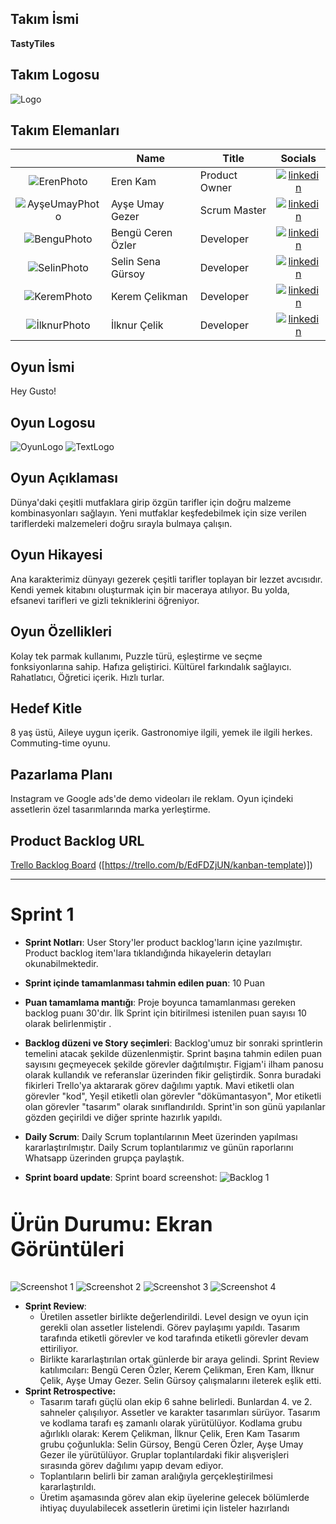 ## **Takım İsmi**

**TastyTiles** 

## **Takım Logosu**

![Logo]()

## Takım Elemanları

|    | <div align="center">Name</div>   | <div align="center">Title</div>  | <div align="center">Socials</div>     |
| :-----------: | :---------- | :---------- | :----------: |
|  ![ErenPhoto](https://github.com/celikmank/OyunVeUygulamaAkademisi/blob/f332fda1edca3fab16c263622574a676d24033f2/ErenPhoto.png)  | Eren Kam     | Product Owner     | [![linkedin](https://github.com/user-attachments/assets/3baa645a-33bc-4786-8327-cb0f92356f0a)](https://www.linkedin.com/in/erenkam/)   | 
|  ![AyşeUmayPhoto](AyseUmayPhoto.png)    | Ayşe Umay Gezer     | Scrum Master     |  [![linkedin](https://github.com/user-attachments/assets/3baa645a-33bc-4786-8327-cb0f92356f0a)](https://www.linkedin.com/in/ayse-umay-gezer-barch-180808270/)|
|  ![BenguPhoto](BenguPhoto.png)  | Bengü Ceren Özler      | Developer      |  [![linkedin](https://github.com/user-attachments/assets/3baa645a-33bc-4786-8327-cb0f92356f0a)](https://www.linkedin.com/in/beng%C3%BCceren%C3%B6zler/)   |
|  ![SelinPhoto](SelinPhoto.png)   | Selin Sena Gürsoy    | Developer     |    [![linkedin](https://github.com/user-attachments/assets/3baa645a-33bc-4786-8327-cb0f92356f0a)](https://www.linkedin.com/in/selin-s-g%C3%BCrsoy-ab748133a/)    |
|  ![KeremPhoto](KeremPhoto.png)   | Kerem Çelikman    | Developer     |    [![linkedin](https://github.com/user-attachments/assets/3baa645a-33bc-4786-8327-cb0f92356f0a)](https://www.linkedin.com/in/kerem%C3%A7elikman/)    |
|  ![İlknurPhoto](IlknurPhoto.png)   | İlknur Çelik      | Developer     |    [![linkedin](https://github.com/user-attachments/assets/3baa645a-33bc-4786-8327-cb0f92356f0a)](https://www.linkedin.com/in/ilknur-%C3%A7elik-97792b182/)    |

## Oyun İsmi

Hey Gusto!

## Oyun Logosu

![OyunLogo](https://github.com/celikmank/OyunVeUygulamaAkademisi/blob/f332fda1edca3fab16c263622574a676d24033f2/GeciciLogo.png) ![TextLogo]() 

## Oyun Açıklaması
Dünya'daki çeşitli mutfaklara girip özgün tarifler için doğru malzeme kombinasyonları sağlayın. Yeni mutfaklar keşfedebilmek için size verilen tariflerdeki malzemeleri doğru sırayla bulmaya çalışın.

## Oyun Hikayesi
Ana karakterimiz dünyayı gezerek çeşitli tarifler toplayan bir lezzet avcısıdır. Kendi yemek kitabını oluşturmak için bir maceraya atılıyor. Bu yolda, efsanevi tarifleri ve gizli tekniklerini öğreniyor.

## Oyun Özellikleri
Kolay tek parmak kullanımı, Puzzle türü, eşleştirme ve seçme fonksiyonlarına sahip. Hafıza geliştirici. Kültürel farkındalık sağlayıcı. Rahatlatıcı, Öğretici içerik. Hızlı turlar.

## Hedef Kitle
8 yaş üstü, Aileye uygun içerik. Gastronomiye ilgili, yemek ile ilgili herkes. Commuting-time oyunu.

## Pazarlama Planı
Instagram ve Google ads'de demo videoları ile reklam. Oyun içindeki assetlerin özel tasarımlarında marka yerleştirme.

## Product Backlog URL

[Trello Backlog Board]() ([https://trello.com/b/EdFDZjUN/kanban-template)])

---

# Sprint 1

- **Sprint Notları**: User Story'ler product backlog'ların içine yazılmıştır. Product backlog item'lara tıklandığında hikayelerin detayları okunabilmektedir.

- **Sprint içinde tamamlanması tahmin edilen puan**: 10 Puan

- **Puan tamamlama mantığı**: Proje boyunca tamamlanması gereken backlog puanı 30'dır. İlk Sprint için bitirilmesi istenilen puan sayısı 10 olarak belirlenmiştir .

- **Backlog düzeni ve Story seçimleri**: Backlog'umuz bir sonraki sprintlerin temelini atacak şekilde düzenlenmiştir. Sprint başına tahmin edilen puan sayısını geçmeyecek şekilde görevler dağıtılmıştır. Figjam'i ilham panosu olarak kullandık ve referanslar üzerinden fikir geliştirdik. Sonra buradaki fikirleri Trello'ya aktararak görev dağılımı yaptık. 
Mavi etiketli olan görevler "kod", Yeşil etiketli olan görevler "dökümantasyon", Mor etiketli olan görevler "tasarım" olarak sınıflandırıldı.
Sprint'in son günü yapılanlar gözden geçirildi ve diğer sprinte hazırlık yapıldı.

- **Daily Scrum**: Daily Scrum toplantılarının Meet üzerinden yapılması kararlaştırılmıştır. Daily Scrum toplantılarımız ve günün raporlarını Whatsapp üzerinden grupça paylaştık.

- **Sprint board update**: Sprint board screenshot: 
![Backlog 1](https://github.com/celikmank/OyunVeUygulamaAkademisi/blob/581968bedcbcbc784b918dace636df811ecff7aa/TrelloBoardScrum1.png) 

# <summary><h3>Ürün Durumu: Ekran Görüntüleri</h3></summary>
![Screenshot 1](https://github.com/celikmank/OyunVeUygulamaAkademisi/blob/936f9245922c75356b345c9aae16b452288e443c/Assets1.png)
![Screenshot 2](https://github.com/celikmank/OyunVeUygulamaAkademisi/blob/97e10821a1384b1a72ab2842cf182554ba148655/OyunEkrani4-1.png)
![Screenshot 3](https://github.com/celikmank/OyunVeUygulamaAkademisi/blob/97e10821a1384b1a72ab2842cf182554ba148655/OyunEkrani4-2.png)
![Screenshot 4](https://github.com/celikmank/OyunVeUygulamaAkademisi/blob/97e10821a1384b1a72ab2842cf182554ba148655/OyunEkrani4-3.png)

- **Sprint Review**: 
  - Üretilen assetler birlikte değerlendirildi. Level design ve oyun için gerekli olan assetler listelendi. Görev paylaşımı yapıldı. Tasarım tarafında etiketli görevler ve kod tarafında etiketli görevler devam ettiriliyor.
  - Birlikte kararlaştırılan ortak günlerde bir araya gelindi. Sprint Review katılımcıları: Bengü Ceren Özler, Kerem Çelikman, Eren Kam, İlknur Çelik, Ayşe Umay Gezer. Selin Gürsoy çalışmalarını ileterek eşlik etti.
- **Sprint Retrospective:** 
  - Tasarım tarafı güçlü olan ekip 6 sahne belirledi. Bunlardan 4. ve 2. sahneler çalışılıyor. Assetler ve karakter tasarımları sürüyor. Tasarım ve kodlama tarafı eş zamanlı olarak yürütülüyor.
Kodlama grubu ağırlıklı olarak: Kerem Çelikman, İlknur Çelik, Eren Kam
Tasarım grubu çoğunlukla: Selin Gürsoy, Bengü Ceren Özler, Ayşe Umay Gezer ile yürütülüyor. Gruplar toplantılardaki fikir alışverişleri sırasında görev dağılımı yapıp devam ediyor.
  - Toplantıların belirli bir zaman aralığıyla gerçekleştirilmesi kararlaştırıldı.
  - Üretim aşamasında görev alan ekip üyelerine gelecek bölümlerde ihtiyaç duyulabilecek assetlerin üretimi için listeler hazırlandı

